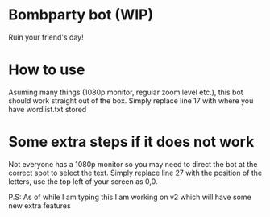 # Bombparty bot (WIP)
Ruin your friend's day!

# How to use
Asuming many things (1080p monitor, regular zoom level etc.), this bot should work straight out of the box. Simply replace line 17 with where you have wordlist.txt stored

# Some extra steps if it does not work
Not everyone has a 1080p monitor so you may need to direct the bot at the correct spot to select the text. Simply replace line 27 with the position of the letters, use the top left of your screen as 0,0.

P.S: As of while I am typing this I am working on v2 which will have some new extra features
